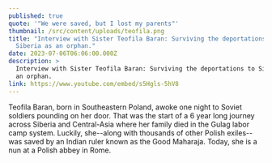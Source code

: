```yaml
---
published: true
quote: '"We were saved, but I lost my parents"'
thumbnail: /src/content/uploads/teofila.png
title: "Interview with Sister Teofila Baran: Surviving the deportations to
  Siberia as an orphan."
date: 2023-07-06T06:06:00.000Z
description: >
  Interview with Sister Teofila Baran: Surviving the deportations to Siberia as
  an orphan.
link: https://www.youtube.com/embed/s5Hgls-5hV8
---
```

Teofila Baran, born in Southeastern Poland, awoke one night to Soviet soldiers pounding on her door. That was the start of a 6 year long journey across Siberia and Central-Asia where her family died in the Gulag labor camp system. Luckily, she--along with thousands of other Polish exiles--was saved by an Indian ruler known as the Good Maharaja. Today, she is a nun at a Polish abbey in Rome.
